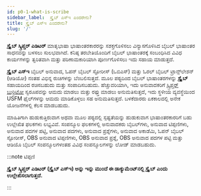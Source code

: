 ```yaml
---
id: p0-1-what-is-scribe
sidebar_label:  ಸ್ಕ್ರೈಬ್ ಎಸ್ಇ ಎಂದರೇನು?
title: ಸ್ಕ್ರೈಬ್ ಎಸ್ಇ ಎಂದರೇನು?
slug: '/'
---
```

<!-- :::tip Features Introduced in version 0.5.5

[Upload Help Resources](../How-to/p9-2-offlineupload.md)

::: -->

**ಸ್ಕ್ರೈಬ್ ಸ್ಕ್ರಿಪ್ಚರ್ ಎಡಿಟರ್** ಮಾತೃಭಾಷಾ ಭಾಷಾಂತರಕಾರರನ್ನು ಸಶಕ್ತಗೊಳಿಸಲು ವಿನ್ಯಾಸಗೊಳಿಸಿದ ಬೈಬಲ್ ಭಾಷಾಂತರ ಸಾಧನವನ್ನು ಬಳಸಲು ಸುಲಭವಾಗಿದೆ. ಕನಿಷ್ಠ ತರಬೇತಿಯೊಂದಿಗೆ ಬೈಬಲ್ ಭಾಷಾಂತರಕ್ಕೆ ಸಂಬಂಧಿಸಿದ ವಿವಿಧ ಕಾರ್ಯಗಳನ್ನು ತ್ವರಿತವಾಗಿ ಮತ್ತು ಪರಿಣಾಮಕಾರಿಯಾಗಿ ಪೂರ್ಣಗೊಳಿಸಲು ಇದು ಸಹಾಯ ಮಾಡುತ್ತದೆ.

**ಸ್ಕ್ರೈಬ್ ಎಸ್‌ಇ** ಬೈಬಲ್ ಅನುವಾದ, ಓಪನ್ ಬೈಬಲ್ ಸ್ಟೋರೀಸ್ (ಒಬಿಎಸ್) ಮತ್ತು ಓರಲ್ ಬೈಬಲ್ ಟ್ರಾನ್ಸ್‌ಲೇಶನ್ (ಆಡಿಯೋ) ನಂತಹ ವಿಭಿನ್ನ ರುಚಿಗಳನ್ನು ಬೆಂಬಲಿಸುತ್ತದೆ. ಮೂಲ ಪಠ್ಯದಿಂದ ಬೈಬಲ್ ಭಾಷಾಂತರಗಳನ್ನು **ಸ್ಕ್ರೈಬ್** ಸಹಾಯದಿಂದ ರಚಿಸಬಹುದು ಮತ್ತು ಸಂಪಾದಿಸಬಹುದು. ಹೆಚ್ಚುವರಿಯಾಗಿ, ಇದು ಅನುವಾದಕರಿಗೆ [ಸ್ಕ್ರಿಪ್ಚರ್ ಬುರ್ರಿಟೋ](https://docs.burrito.bible/) ಸ್ವರೂಪವನ್ನು ಆಮದು ಮಾಡಲು ಮತ್ತು ರಫ್ತು ಮಾಡಲು ಅನುಮತಿಸುತ್ತದೆ, ಇದು ಸ್ಥಳೀಯ ವ್ಯವಸ್ಥೆಯಿಂದ USFM ಫೈಲ್‌ಗಳನ್ನು ಆಮದು ಮಾಡಿಕೊಳ್ಳಲು ಸಹ ಅನುಮತಿಸುತ್ತದೆ. ಬಳಕೆದಾರರು ಏಕಕಾಲದಲ್ಲಿ ಅನೇಕ ಯೋಜನೆಗಳಲ್ಲಿ ಕೆಲಸ ಮಾಡಬಹುದು.

ಮಾಹಿತಿಗಾಗಿ ಹುಡುಕುತ್ತಿರುವಾಗ ಅಥವಾ ಮೂಲ ಪಠ್ಯದಲ್ಲಿ ಸ್ಪಷ್ಟತೆಯನ್ನು ಹುಡುಕುವಾಗ ಭಾಷಾಂತರಕಾರರಿಗೆ ಬಹು ಉಲ್ಲೇಖಿತ ಫಲಕಗಳು ಲಭ್ಯವಿವೆ. ಸಂಪನ್ಮೂಲ ಫಲಕಗಳಲ್ಲಿ ಅನುವಾದಕರು ಬೈಬಲ್‌ಗಳು, ಅನುವಾದ ಟಿಪ್ಪಣಿಗಳು, ಅನುವಾದ ಪದಗಳ ಪಟ್ಟಿ, ಅನುವಾದ ಪದಗಳು, ಅನುವಾದ ಪ್ರಶ್ನೆಗಳು, ಅನುವಾದ ಅಕಾಡೆಮಿ, ಓಪನ್ ಬೈಬಲ್ ಸ್ಟೋರೀಸ್, OBS ಅನುವಾದ ಟಿಪ್ಪಣಿಗಳು, OBS ಅನುವಾದ ಪ್ರಶ್ನೆ, OBS ಅನುವಾದ ಪದಗಳ ಪಟ್ಟಿ ಮತ್ತು ಆಡಿಯೊ ಬೈಬಲ್ ಸಂಪನ್ಮೂಲಗಳಂತಹ ವಿವಿಧ ಸಂಪನ್ಮೂಲಗಳನ್ನು ಲೋಡ್ ಮಾಡಬಹುದು.

:::note ಟಿಪ್ಪಣಿ

**ಸ್ಕ್ರೈಬ್ ಸ್ಕ್ರಿಪ್ಚರ್ ಎಡಿಟರ್ (ಸ್ಕ್ರೈಬ್ ಎಸ್‌ಇ) ಅನ್ನು ಇನ್ನು ಮುಂದೆ ಈ ಡಾಕ್ಯುಮೆಂಟ್‌ನಲ್ಲಿ ಸ್ಕ್ರೈಬ್ ಎಂದು ಉಲ್ಲೇಖಿಸಲಾಗುತ್ತದೆ.**

:::
